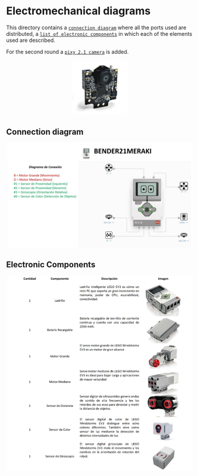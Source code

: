 Electromechanical diagrams
====

This directory contains a [`connection diagram`](https://github.com/csvprobotica/Bender21Meraki/blob/main/schemes/connection%20diagram.jpg) where all the ports used are distributed, a [`list of electronic components`](https://github.com/csvprobotica/Bender21Meraki/blob/main/schemes/list%20of%20electronic%20components.png) in which each of the elements used are described.

For the second round a [`pixy 2.1 camera`](https://pixycam.com/2021/05/20/introducing-pixy-2-1/) is added.

<div style="text-align: center;">
  <img src="https://github.com/csvprobotica/Bender21Meraki/blob/main/schemes/pixy2.1.jpg" alt="Texto alternativo" width="150"/>
</div>

## Connection diagram
<div style="text-align: center;">
  <img src="https://github.com/csvprobotica/Bender21Meraki/blob/main/schemes/connection%20diagram.jpg" alt="Texto alternativo" width="500"/>
</div>

## Electronic Components
<div style="text-align: center;">
  <img src="https://github.com/csvprobotica/Bender21Meraki/blob/main/schemes/list%20of%20electronic%20components.png" alt="Texto alternativo" width="500"/>
</div>
